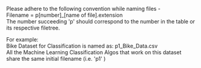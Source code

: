 Please adhere to the following convention while naming files - <br>
Filename = p[number]_[name of file].extension <br>
The number succeeding 'p' should correspond to the number in the table or its respective filetree. <br>

For example: <br>
Bike Dataset for Classification is named as: p1_Bike_Data.csv <br>
All the Machine Learning Classification Algos that work on this dataset share the same initial filename (i.e. 'p1' ) <br>
